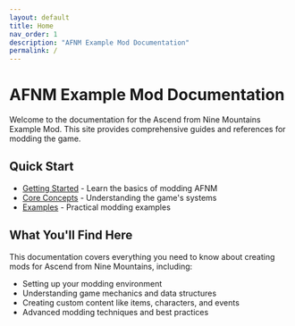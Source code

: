 ```yaml
---
layout: default
title: Home
nav_order: 1
description: "AFNM Example Mod Documentation"
permalink: /
---
```


# AFNM Example Mod Documentation

Welcome to the documentation for the Ascend from Nine Mountains Example Mod. This site provides comprehensive guides and references for modding the game.

## Quick Start

- [Getting Started](getting-started) - Learn the basics of modding AFNM
- [Core Concepts](concepts) - Understanding the game's systems
- [Examples](examples) - Practical modding examples

## What You'll Find Here

This documentation covers everything you need to know about creating mods for Ascend from Nine Mountains, including:

- Setting up your modding environment
- Understanding game mechanics and data structures
- Creating custom content like items, characters, and events
- Advanced modding techniques and best practices